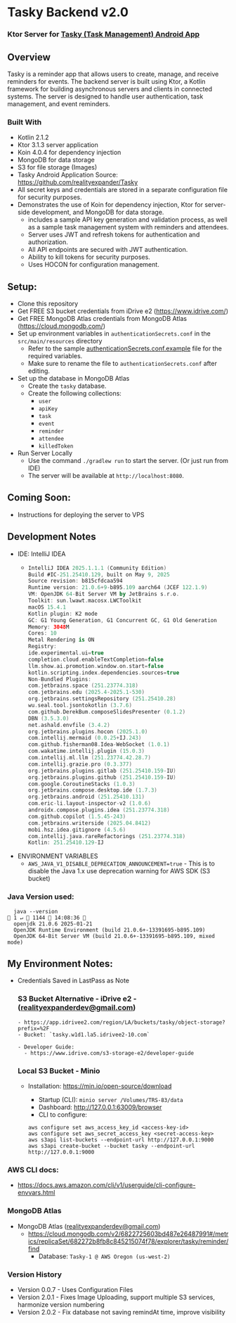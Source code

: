 # Tasky Backend v2.0
  ### Ktor Server for [Tasky (Task Management) Android App](https://github.com/realityexpander/Tasky)

## Overview
Tasky is a reminder app that allows users to create, manage, and receive reminders for events. 
The backend server is built using Ktor, a Kotlin framework for building asynchronous servers and clients in connected systems.
The server is designed to handle user authentication, task management, and event reminders.

### Built With
- Kotlin 2.1.2
- Ktor 3.1.3 server application
- Koin 4.0.4 for dependency injection
- MongoDB for data storage
- S3 for file storage (Images)
- Tasky Android Application Source: https://github.com/realityexpander/Tasky
- All secret keys and credentials are stored in a separate configuration file for security purposes.
- Demonstrates the use of Koin for dependency injection, Ktor for server-side development, and MongoDB for data storage.
  - includes a sample API key generation and validation process, as well as a sample task management system with reminders and attendees.
  - Server uses JWT and refresh tokens for authentication and authorization.
  - All API endpoints are secured with JWT authentication.
  - Ability to kill tokens for security purposes.
  - Uses HOCON for configuration management.

## Setup:
- Clone this repository
- Get FREE S3 bucket credentials from iDrive e2 (https://www.idrive.com/) 
- Get FREE MongoDB Atlas credentials from MongoDB Atlas (https://cloud.mongodb.com/)
- Set up environment variables in `authenticationSecrets.conf` in the `src/main/resources` directory
  - Refer to the sample [authenticationSecrets.conf.example](src/main/resources/authenticationSecrets.conf.example) file for the required variables.
  - Make sure to rename the file to `authenticationSecrets.conf` after editing.
- Set up the database in MongoDB Atlas
  - Create the `tasky` database.
  - Create the following collections:
    - `user`
    - `apiKey`
    - `task`
    - `event`
    - `reminder`
    - `attendee`
    - `killedToken`
- Run Server Locally
  - Use the command `./gradlew run` to start the server. (Or just run from IDE)
  - The server will be available at `http://localhost:8080`.

## Coming Soon: 
  - Instructions for deploying the server to VPS

## Development Notes
  - IDE: IntelliJ IDEA
    - ```kotlin
      IntelliJ IDEA 2025.1.1.1 (Community Edition)
      Build #IC-251.25410.129, built on May 9, 2025
      Source revision: b815cfdcaa594
      Runtime version: 21.0.6+9-b895.109 aarch64 (JCEF 122.1.9)
      VM: OpenJDK 64-Bit Server VM by JetBrains s.r.o.
      Toolkit: sun.lwawt.macosx.LWCToolkit
      macOS 15.4.1
      Kotlin plugin: K2 mode
      GC: G1 Young Generation, G1 Concurrent GC, G1 Old Generation
      Memory: 3048M
      Cores: 10
      Metal Rendering is ON
      Registry:
      ide.experimental.ui=true
      completion.cloud.enableTextCompletion=false
      llm.show.ai.promotion.window.on.start=false
      kotlin.scripting.index.dependencies.sources=true
      Non-Bundled Plugins:
      com.jetbrains.space (251.23774.318)
      com.jetbrains.edu (2025.4-2025.1-530)
      org.jetbrains.settingsRepository (251.25410.28)
      wu.seal.tool.jsontokotlin (3.7.6)
      com.github.DerekBum.composeSlidesPresenter (0.1.2)
      DBN (3.5.3.0)
      net.ashald.envfile (3.4.2)
      org.jetbrains.plugins.hocon (2025.1.0)
      com.intellij.mermaid (0.0.25+IJ.243)
      com.github.fisherman08.Idea-WebSocket (1.0.1)
      com.wakatime.intellij.plugin (15.0.3)
      com.intellij.ml.llm (251.23774.42.28.7)
      com.intellij.grazie.pro (0.3.377)
      org.jetbrains.plugins.gitlab (251.25410.159-IU)
      org.jetbrains.plugins.github (251.25410.159-IU)
      com.google.CoroutineStacks (1.0.3)
      org.jetbrains.compose.desktop.ide (1.7.3)
      org.jetbrains.android (251.25410.131)
      com.eric-li.layout-inspector-v2 (1.0.6)
      androidx.compose.plugins.idea (251.23774.318)
      com.github.copilot (1.5.45-243)
      com.jetbrains.writerside (2025.04.8412)
      mobi.hsz.idea.gitignore (4.5.6)
      com.intellij.java.rareRefactorings (251.23774.318)
      Kotlin: 251.25410.129-IJ

  - ENVIRONMENT VARIABLES
    - `AWS_JAVA_V1_DISABLE_DEPRECATION_ANNOUNCEMENT=true` - This is to disable the Java 1.x use deprecation warning for AWS SDK (S3 bucket)

  ### Java Version used:
      java --version                                                                                                                                                                                                                                                                       1 ↵  1144  14:08:36 
      openjdk 21.0.6 2025-01-21
      OpenJDK Runtime Environment (build 21.0.6+-13391695-b895.109)
      OpenJDK 64-Bit Server VM (build 21.0.6+-13391695-b895.109, mixed mode)


## My Environment Notes:
- Credentials Saved in LastPass as Note

  ### S3 Bucket Alternative - iDrive e2 - (realityexpanderdev@gmail.com)
      - https://app.idrivee2.com/region/LA/buckets/tasky/object-storage?prefix=%2F
      - Bucket: `tasky.w1d1.la5.idrivee2-10.com`
    
      - Developer Guide: 
        - https://www.idrive.com/s3-storage-e2/developer-guide
  ### Local S3 Bucket - Minio
  - Installation: https://min.io/open-source/download
    - Startup (CLI): `minio server /Volumes/TRS-83/data`
    - Dashboard: http://127.0.0.1:63009/browser
    - CLI to configure:

    ```
    aws configure set aws_access_key_id <access-key-id>
    aws configure set aws_secret_access_key <secret-access-key>
    aws s3api list-buckets --endpoint-url http://127.0.0.1:9000
    aws s3api create-bucket --bucket tasky --endpoint-url http://127.0.0.1:9000      
    ```
### AWS CLI docs: 
  - https://docs.aws.amazon.com/cli/v1/userguide/cli-configure-envvars.html

### MongoDB Atlas
  - MongoDB Atlas (realityexpanderdev@gmail.com)
    - https://cloud.mongodb.com/v2/6822725603bd487e26487991#/metrics/replicaSet/682272b8fb8c845215074f78/explorer/tasky/reminder/find
      - Database: `Tasky-1 @ AWS Oregon (us-west-2)`

### Version History
- Version 0.0.7 - Uses Configuration Files
- Version 2.0.1 - Fixes Image Uploading, support multiple S3 services, harmonize version numbering
- Version 2.0.2 - Fix database not saving remindAt time, improve visibility 


























































